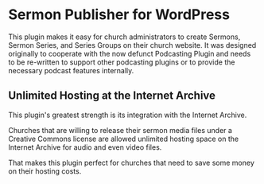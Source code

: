 # Sermon Publisher for WordPress

This plugin makes it easy for church administrators to create Sermons, Sermon Series, and Series Groups on their church website. It was designed originally to cooperate with the now defunct Podcasting Plugin and needs to be re-written to support other podcasting plugins or to provide the necessary podcast features internally.

## Unlimited Hosting at the Internet Archive

This plugin's greatest strength is its integration with the Internet Archive.

Churches that are willing to release their sermon media files under a Creative Commons license are allowed unlimited hosting space on the Internet Archive for audio and even video files.

That makes this plugin perfect for churches that need to save some money on their hosting costs.